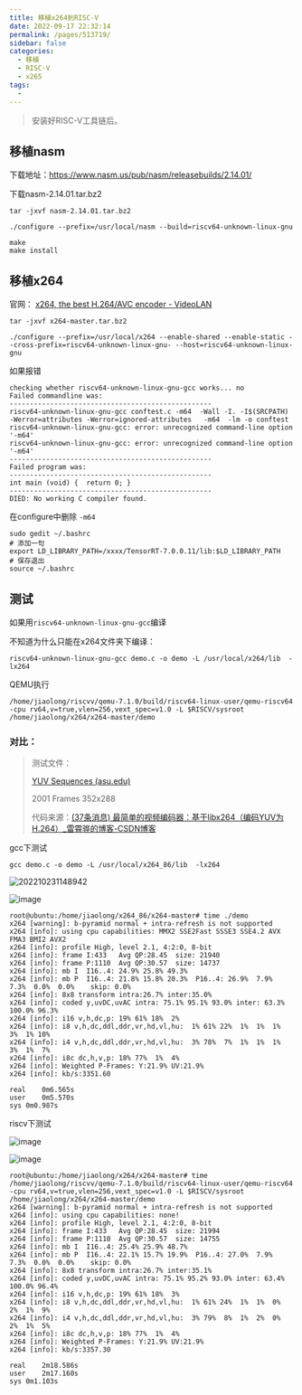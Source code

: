 ```yaml
---
title: 移植x264到RISC-V
date: 2022-09-17 22:32:14
permalink: /pages/513719/
sidebar: false
categories:
  - 移植
  - RISC-V
  - x265
tags:
  - 
---
```




> 安装好RISC-V工具链后。

## 移植nasm

下载地址：https://www.nasm.us/pub/nasm/releasebuilds/2.14.01/

下载nasm-2.14.01.tar.bz2

```
tar -jxvf nasm-2.14.01.tar.bz2
```

```
./configure --prefix=/usr/local/nasm --build=riscv64-unknown-linux-gnu
```

```
make
make install
```



## 移植x264

官网： [x264, the best H.264/AVC encoder - VideoLAN](https://www.videolan.org/developers/x264.html)

```
tar -jxvf x264-master.tar.bz2
```

```
./configure --prefix=/usr/local/x264 --enable-shared --enable-static --cross-prefix=riscv64-unknown-linux-gnu- --host=riscv64-unknown-linux-gnu
```

如果报错

```
checking whether riscv64-unknown-linux-gnu-gcc works... no
Failed commandline was:
--------------------------------------------------
riscv64-unknown-linux-gnu-gcc conftest.c -m64  -Wall -I. -I$(SRCPATH)   -Werror=attributes -Werror=ignored-attributes   -m64  -lm -o conftest
riscv64-unknown-linux-gnu-gcc: error: unrecognized command-line option '-m64'
riscv64-unknown-linux-gnu-gcc: error: unrecognized command-line option '-m64'
--------------------------------------------------
Failed program was:
--------------------------------------------------
int main (void) {  return 0; }
--------------------------------------------------
DIED: No working C compiler found.
```

在configure中删除 `-m64`

```
sudo gedit ~/.bashrc
# 添加一句
export LD_LIBRARY_PATH=/xxxx/TensorRT-7.0.0.11/lib:$LD_LIBRARY_PATH
# 保存退出
source ~/.bashrc
```







## 测试

如果用`riscv64-unknown-linux-gnu-gcc`编译

不知道为什么只能在x264文件夹下编译：

```
riscv64-unknown-linux-gnu-gcc demo.c -o demo -L /usr/local/x264/lib  -lx264
```



QEMU执行

```
/home/jiaolong/riscvv/qemu-7.1.0/build/riscv64-linux-user/qemu-riscv64 -cpu rv64,v=true,vlen=256,vext_spec=v1.0 -L $RISCV/sysroot /home/jiaolong/x264/x264-master/demo
```



### 对比：

> 测试文件：
>
> [YUV Sequences (asu.edu)](http://trace.eas.asu.edu/yuv/index.html)
>
> 2001 Frames 352x288
>
> 代码来源：[(37条消息) 最简单的视频编码器：基于libx264（编码YUV为H.264）_雷霄骅的博客-CSDN博客](https://blog.csdn.net/leixiaohua1020/article/details/42078645)

gcc下测试

```
gcc demo.c -o demo -L /usr/local/x264_86/lib  -lx264
```

![202210231148942](https://s2.loli.net/2022/10/26/Usvab2u6wkVrnKN.webp)

![image](https://s2.loli.net/2022/10/26/F91KtIwAXpWbda8.webp)

```
root@ubuntu:/home/jiaolong/x264_86/x264-master# time ./demo
x264 [warning]: b-pyramid normal + intra-refresh is not supported
x264 [info]: using cpu capabilities: MMX2 SSE2Fast SSSE3 SSE4.2 AVX FMA3 BMI2 AVX2
x264 [info]: profile High, level 2.1, 4:2:0, 8-bit
x264 [info]: frame I:433   Avg QP:28.45  size: 21940
x264 [info]: frame P:1110  Avg QP:30.57  size: 14737
x264 [info]: mb I  I16..4: 24.9% 25.8% 49.3%
x264 [info]: mb P  I16..4: 21.8% 15.8% 20.3%  P16..4: 26.9%  7.9%  7.3%  0.0%  0.0%    skip: 0.0%
x264 [info]: 8x8 transform intra:26.7% inter:35.0%
x264 [info]: coded y,uvDC,uvAC intra: 75.1% 95.1% 93.0% inter: 63.3% 100.0% 96.3%
x264 [info]: i16 v,h,dc,p: 19% 61% 18%  2%
x264 [info]: i8 v,h,dc,ddl,ddr,vr,hd,vl,hu:  1% 61% 22%  1%  1%  1%  3%  1% 10%
x264 [info]: i4 v,h,dc,ddl,ddr,vr,hd,vl,hu:  3% 78%  7%  1%  1%  1%  3%  1%  7%
x264 [info]: i8c dc,h,v,p: 18% 77%  1%  4%
x264 [info]: Weighted P-Frames: Y:21.9% UV:21.9%
x264 [info]: kb/s:3351.60

real	0m6.565s
user	0m5.570s
sys	0m0.987s
```



riscv下测试

![image](https://s2.loli.net/2022/10/26/AtqpgeTH7YsWF4B.webp)

![image](https://s2.loli.net/2022/10/26/VcljWeGAuSQ4gEN.webp)



```
root@ubuntu:/home/jiaolong/x264/x264-master# time /home/jiaolong/riscvv/qemu-7.1.0/build/riscv64-linux-user/qemu-riscv64 -cpu rv64,v=true,vlen=256,vext_spec=v1.0 -L $RISCV/sysroot /home/jiaolong/x264/x264-master/demo
x264 [warning]: b-pyramid normal + intra-refresh is not supported
x264 [info]: using cpu capabilities: none!
x264 [info]: profile High, level 2.1, 4:2:0, 8-bit
x264 [info]: frame I:433   Avg QP:28.45  size: 21994
x264 [info]: frame P:1110  Avg QP:30.57  size: 14755
x264 [info]: mb I  I16..4: 25.4% 25.9% 48.7%
x264 [info]: mb P  I16..4: 22.1% 15.7% 19.9%  P16..4: 27.0%  7.9%  7.3%  0.0%  0.0%    skip: 0.0%
x264 [info]: 8x8 transform intra:26.7% inter:35.1%
x264 [info]: coded y,uvDC,uvAC intra: 75.1% 95.2% 93.0% inter: 63.4% 100.0% 96.4%
x264 [info]: i16 v,h,dc,p: 19% 61% 18%  3%
x264 [info]: i8 v,h,dc,ddl,ddr,vr,hd,vl,hu:  1% 61% 24%  1%  1%  0%  2%  1%  9%
x264 [info]: i4 v,h,dc,ddl,ddr,vr,hd,vl,hu:  3% 79%  8%  1%  2%  0%  2%  1%  5%
x264 [info]: i8c dc,h,v,p: 18% 77%  1%  4%
x264 [info]: Weighted P-Frames: Y:21.9% UV:21.9%
x264 [info]: kb/s:3357.30

real	2m18.586s
user	2m17.160s
sys	0m1.103s
```

